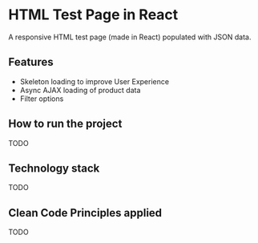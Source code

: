# HTML Test Page in React
A responsive HTML test page (made in React) populated with JSON data.

## Features
- Skeleton loading to improve User Experience
- Async AJAX loading of product data
- Filter options

## How to run the project
TODO

## Technology stack
TODO

## Clean Code Principles applied
TODO
